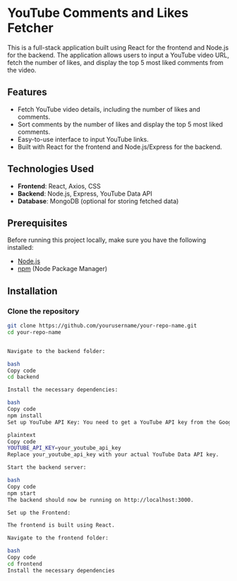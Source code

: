 # YouTube Comments and Likes Fetcher

This is a full-stack application built using React for the frontend and Node.js for the backend. The application allows users to input a YouTube video URL, fetch the number of likes, and display the top 5 most liked comments from the video.

## Features

- Fetch YouTube video details, including the number of likes and comments.
- Sort comments by the number of likes and display the top 5 most liked comments.
- Easy-to-use interface to input YouTube links.
- Built with React for the frontend and Node.js/Express for the backend.

## Technologies Used

- **Frontend**: React, Axios, CSS
- **Backend**: Node.js, Express, YouTube Data API
- **Database**: MongoDB (optional for storing fetched data)

## Prerequisites

Before running this project locally, make sure you have the following installed:

- [Node.js](https://nodejs.org/)
- [npm](https://www.npmjs.com/) (Node Package Manager)

## Installation

### Clone the repository

```bash
git clone https://github.com/yourusername/your-repo-name.git
cd your-repo-name


Navigate to the backend folder:

bash
Copy code
cd backend

Install the necessary dependencies:

bash
Copy code
npm install
Set up YouTube API Key: You need to get a YouTube API key from the Google Cloud Console. Once you have the key, create a .env file in the backend directory and add the following:

plaintext
Copy code
YOUTUBE_API_KEY=your_youtube_api_key
Replace your_youtube_api_key with your actual YouTube Data API key.

Start the backend server:

bash
Copy code
npm start
The backend should now be running on http://localhost:3000.

Set up the Frontend:

The frontend is built using React.

Navigate to the frontend folder:

bash
Copy code
cd frontend
Install the necessary dependencies
